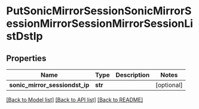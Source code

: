 # PutSonicMirrorSessionSonicMirrorSessionMirrorSessionMirrorSessionListDstIp

## Properties
Name | Type | Description | Notes
------------ | ------------- | ------------- | -------------
**sonic_mirror_sessiondst_ip** | **str** |  | [optional] 

[[Back to Model list]](../README.md#documentation-for-models) [[Back to API list]](../README.md#documentation-for-api-endpoints) [[Back to README]](../README.md)


